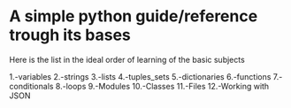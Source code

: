 # A simple python guide/reference trough its bases

Here is the list in the ideal order of learning of the basic subjects

1.-variables
2.-strings
3.-lists
4.-tuples_sets
5.-dictionaries
6.-functions
7.-conditionals
8.-loops
9.-Modules
10.-Classes
11.-Files
12.-Working with JSON
